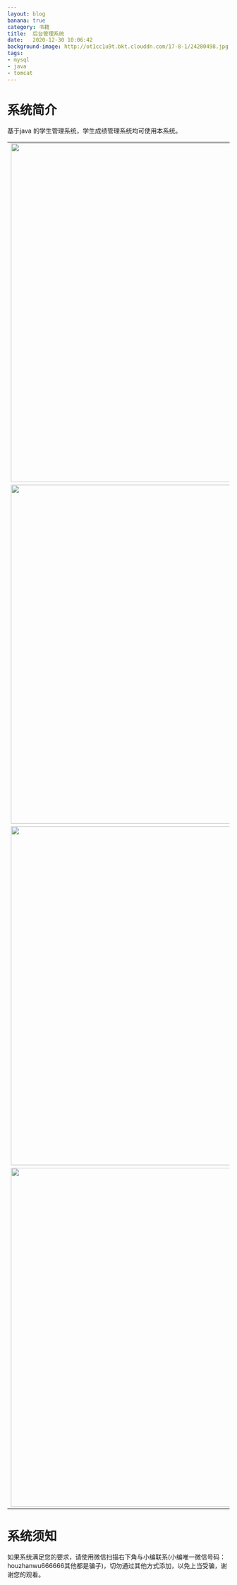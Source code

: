 ```yaml
---
layout: blog
banana: true
category: 书籍
title:  后台管理系统
date:   2020-12-30 10:06:42
background-image: http://ot1cc1u9t.bkt.clouddn.com/17-8-1/24280498.jpg
tags:
- mysql
- java
- tomcat
---
```

#  系统简介
基于java 的学生管理系统，学生成绩管理系统均可使用本系统。

<table border="0px">
<tr>
        <td><img width="1024" height="768" src="https://gitee.com/houzhanwu/picgo_images/raw/master/%E5%AD%A6%E7%94%9F%E6%88%90%E7%BB%A9%E7%AE%A1%E7%90%86%E7%B3%BB%E7%BB%9F/5.png"/></td>
    </tr>
    <tr>
        <td><img width="1024" height="768" src="https://gitee.com/houzhanwu/picgo_images/raw/master/%E5%AD%A6%E7%94%9F%E6%88%90%E7%BB%A9%E7%AE%A1%E7%90%86%E7%B3%BB%E7%BB%9F/1.png"/></td>
    </tr>
	<tr>
	 <td><img width="1024" height="768" src="https://gitee.com/houzhanwu/picgo_images/raw/master/%E5%AD%A6%E7%94%9F%E6%88%90%E7%BB%A9%E7%AE%A1%E7%90%86%E7%B3%BB%E7%BB%9F/3.png"/></td>
    </tr>
	<tr>
		<td><img width="1024" height="768" src="https://gitee.com/houzhanwu/picgo_images/raw/master/%E5%AD%A6%E7%94%9F%E6%88%90%E7%BB%A9%E7%AE%A1%E7%90%86%E7%B3%BB%E7%BB%9F/4.png"/></td>
    </tr>
</table>    
        
#  系统须知    

如果系统满足您的要求，请使用微信扫描右下角与小编联系(小编唯一微信号码：houzhanwu666666其他都是骗子)，切勿通过其他方式添加，以免上当受骗，谢谢您的观看。

